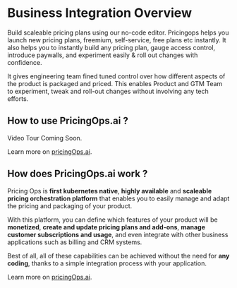 # Business Integration Overview

Build scaleable pricing plans using our no-code editor. Pricingops helps you launch new pricing plans, freemium, self-service, free plans etc instantly. It also helps
you to instantly build any pricing plan, gauge access control, introduce paywalls, and experiment easily & roll out changes with confidence.


It gives engineering team fined tuned control over how different aspects of the product is packaged and priced. This enables Product and GTM Team to experiment, tweak and roll-out changes without involving any tech efforts.

## How to use PricingOps.ai ?

Video Tour Coming Soon.

Learn more on [pricingOps.ai](https://pricingOps.ai).


## How does PricingOps.ai work ?

Pricing Ops is **first kubernetes native**, **highly available** and **scaleable pricing orchestration platform** that enables you to easily manage and adapt the pricing and packaging of your product. 

 With this platform, you can define which features of your product will be **monetized**, **create and update pricing plans and add-ons**, **manage customer subscriptions and usage**, and even integrate with other business applications such as billing and CRM systems.
 
  Best of all, all of these capabilities can be achieved without the need for **any coding**, thanks to a simple integration process with your application.

Learn more on [pricingOps.ai](https://pricingOps.ai).
